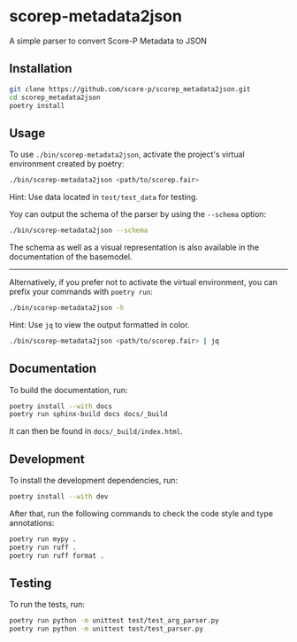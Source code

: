 # scorep-metadata2json

A simple parser to convert Score-P Metadata to JSON

## Installation

```bash
git clone https://github.com/score-p/scorep_metadata2json.git
cd scorep_metadata2json
poetry install
```

## Usage

To use `./bin/scorep-metadata2json`, activate the project's virtual environment created by poetry:

```bash
./bin/scorep-metadata2json <path/to/scorep.fair>
``` 

Hint: Use data located in `test/test_data` for testing.

Yoy can output the schema of the parser by using the `--schema` option:

```bash
./bin/scorep-metadata2json --schema
```

The schema as well as a visual representation is also available in the documentation of the basemodel.

---
Alternatively, if you prefer not to activate the virtual environment, you can prefix your commands with `poetry run`:

```bash
./bin/scorep-metadata2json -h
```

Hint: Use `jq` to view the output formatted in color.

```bash
./bin/scorep-metadata2json <path/to/scorep.fair> | jq
```

## Documentation

To build the documentation, run:

```bash
poetry install --with docs
poetry run sphinx-build docs docs/_build
```

It can then be found in `docs/_build/index.html`.

## Development

To install the development dependencies, run:

```bash
poetry install --with dev
```

After that, run the following commands to check the code style and type annotations:

```bash
poetry run mypy .
poetry run ruff .
poetry run ruff format . 
```

## Testing

To run the tests, run:

```bash
poetry run python -m unittest test/test_arg_parser.py
poetry run python -m unittest test/test_parser.py
```
